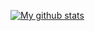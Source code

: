 [![My github stats](https://github-readme-stats.vercel.app/api?username=idr0id&show_icons=true&theme=dracula&count_private=true)](https://github.com/idr0id)

<!--
**idr0id/idr0id** is a ✨ _special_ ✨ repository because its `README.md` (this file) appears on your GitHub profile.

Here are some ideas to get you started:

- 🔭 I’m currently working on ...
- 🌱 I’m currently learning ...
- 👯 I’m looking to collaborate on ...
- 🤔 I’m looking for help with ...
- 💬 Ask me about ...
- 📫 How to reach me: ...
- 😄 Pronouns: ...
- ⚡ Fun fact: ...
-->
